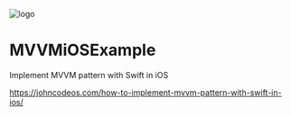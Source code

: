 ![logo](https://i.imgur.com/Dv73hCk.png)
# MVVMiOSExample
Implement MVVM pattern with Swift in iOS

https://johncodeos.com/how-to-implement-mvvm-pattern-with-swift-in-ios/
